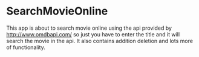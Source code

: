 # SearchMovieOnline
This app is about to search movie online using the api provided by http://www.omdbapi.com/ 
so just you have to enter the title and it will search the movie in the api.
It also contains addition deletion and lots more of functionality.
